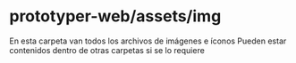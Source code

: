 # prototyper-web/assets/img
En esta carpeta van todos los archivos de imágenes e íconos
Pueden estar contenidos dentro de otras carpetas si se lo requiere